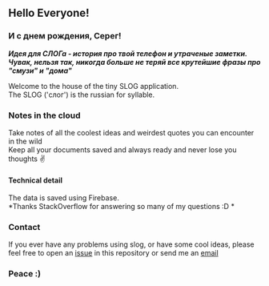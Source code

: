 ## Hello Everyone!
### И с днем рождения, Серег! 
***Идея для СЛОГа - история про твой телефон и утраченые заметки. Чувак, нельзя так, никогда больше не теряй все крутейшие фразы про "смузи" и "дома"***  

Welcome to the house of the tiny SLOG application.  
The SLOG ('слог') is the russian for syllable. 
<!--You can use the [editor on GitHub](https://github.com/dee-me-tree-or-love/SLOG/edit/master/README.md) to maintain and preview the content for your website in Markdown files.

Whenever you commit to this repository, GitHub Pages will run [Jekyll](https://jekyllrb.com/) to rebuild the pages in your site, from the content in your Markdown files.
-->
### Notes in the cloud

Take notes of all the coolest ideas and weirdest quotes you can encounter in the wild  
Keep all your documents saved and always ready and never lose you thoughts :v:  

#### Technical detail 

The data is saved using Firebase.   
*Thanks StackOverflow for answering so many of my questions :D *  

### Contact  

If you ever have any problems using slog, or have some cool ideas, please feel free to open an [issue](https://github.com/dee-me-tree-or-love/SLOG/issues) in this repository or send me an [email](dmitrii-orlov@hotmail.com)  

### Peace :)
